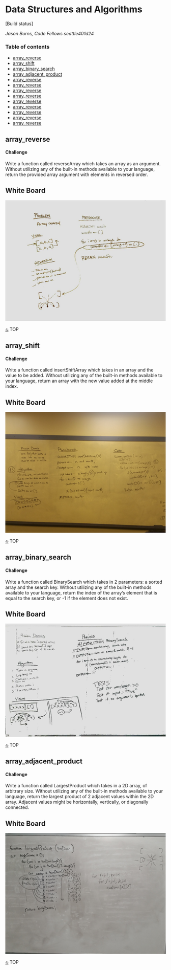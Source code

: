 # Data Structures and Algorithms

[Build status]

*Jason Burns, Code Fellows seattle401d24*
<a id="contents"></a>
### Table of contents

  * [array_reverse](#array_reverse)
  * [array_shift](#array_shift)
  * [array_binary_search](#array_binary_search)
  * [array_adjacent_product](#array_adjacent_product)
  * [array_reverse](#array_reverse)
  * [array_reverse](#array_reverse)
  * [array_reverse](#array_reverse)
  * [array_reverse](#array_reverse)
  * [array_reverse](#array_reverse)
  * [array_reverse](#array_reverse)
  * [array_reverse](#array_reverse)
  * [array_reverse](#array_reverse)
  * [array_reverse](#array_reverse)



<a id="array_reverse"></a>
## array_reverse

#### Challenge
Write a function called reverseArray which takes an array as an argument. Without utilizing any of the built-in methods available to your language, return the provided array argument with elements in reversed order.

## White Board

![title](https://github.com/jasonb315/data-structures-and-algorithms/blob/master/assets/reverseArray.jpg)

[:top:](#contents) TOP


<a id="array_shift"></a>
## array_shift

#### Challenge
Write a function called insertShiftArray which takes in an array and the value to be added. Without utilizing any of the built-in methods available to your language, return an array with the new value added at the middle index.

## White Board

![title](https://github.com/jasonb315/data-structures-and-algorithms/blob/master/assets/arrayShift.jpg)

[:top:](#contents) TOP


<a id="array_binary_search"></a>
## array_binary_search

#### Challenge
Write a function called BinarySearch which takes in 2 parameters: a sorted array and the search key. Without utilizing any of the built-in methods available to your language, return the index of the array’s element that is equal to the search key, or -1 if the element does not exist.

## White Board

![title](https://github.com/jasonb315/data-structures-and-algorithms/blob/master/assets/ArrayBinarySearch.jpg)

[:top:](#contents) TOP

<a id="array_adjacent_product"></a>
## array_adjacent_product

#### Challenge
Write a function called LargestProduct which takes in a 2D array, of arbitrary size.
Without utilizing any of the built-in methods available to your language, return the largest product of 2 adjacent values within the 2D array.
Adjacent values might be horizontally, vertically, or diagonally connected.

## White Board

![title](https://github.com/jasonb315/data-structures-and-algorithms/blob/master/assets/largestProduct1.jpg)

[:top:](#contents) TOP
